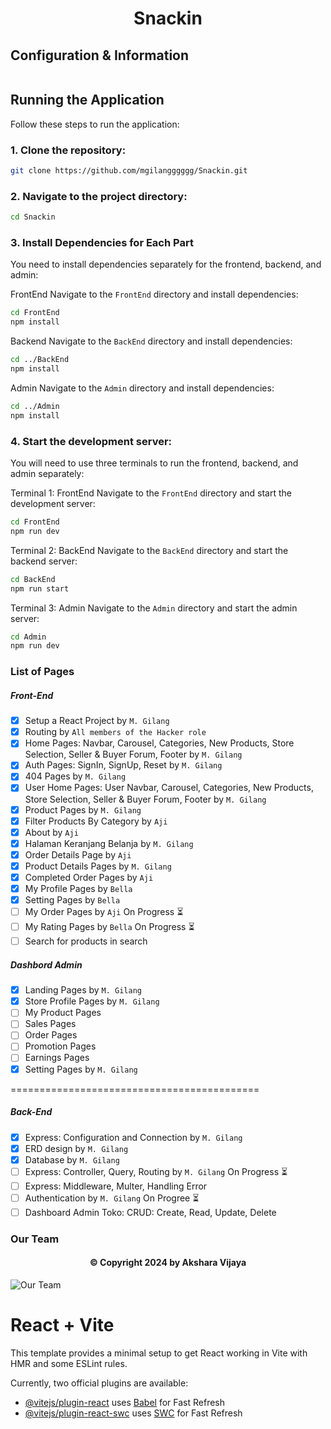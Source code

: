 <h1 align="center">Snackin</h1>

## Configuration & Information
```bash
```


## Running the Application

Follow these steps to run the application:

### 1. Clone the repository:

```bash
git clone https://github.com/mgilangggggg/Snackin.git
```
### 2. Navigate to the project directory:

```bash
cd Snackin
```

### 3. Install Dependencies for Each Part
You need to install dependencies separately for the frontend, backend, and admin:

FrontEnd
Navigate to the `FrontEnd` directory and install dependencies:

```bash
cd FrontEnd
npm install
```

Backend
Navigate to the `BackEnd` directory and install dependencies:

```bash
cd ../BackEnd
npm install 
```

Admin
Navigate to the `Admin` directory and install dependencies:

```bash
cd ../Admin
npm install
```

### 4. Start the development server:

You will need to use three terminals to run the frontend, backend, and admin separately:

Terminal 1: FrontEnd
Navigate to the `FrontEnd` directory and start the development server:

```bash
cd FrontEnd
npm run dev
```

Terminal 2: BackEnd
Navigate to the `BackEnd` directory and start the backend server:

```bash
cd BackEnd
npm run start
```

Terminal 3: Admin
Navigate to the `Admin` directory and start the admin server:

```bash
cd Admin
npm run dev
```

### List of Pages
##### Front-End
- [x] Setup a React Project by `M. Gilang`
- [x] Routing by `All members of the Hacker role`
- [x] Home Pages: Navbar, Carousel, Categories, New Products, Store Selection, Seller & Buyer Forum, Footer by `M. Gilang`
- [x] Auth Pages: SignIn, SignUp, Reset by `M. Gilang`
- [x] 404 Pages by `M. Gilang`
- [x] User Home Pages: User Navbar, Carousel, Categories, New Products, Store Selection, Seller & Buyer Forum, Footer by `M. Gilang`
- [x] Product Pages by `M. Gilang`
- [x] Filter Products By Category by `Aji`
- [x] About by `Aji`
- [x] Halaman Keranjang Belanja by `M. Gilang`
- [x] Order Details Page by `Aji`
- [x] Product Details Pages by `M. Gilang`
- [x] Completed Order Pages by `Aji`
- [x] My Profile Pages by `Bella`
- [x] Setting Pages by `Bella`
- [ ] My Order Pages by `Aji` On Progress ⏳
- [ ] My Rating Pages by `Bella` On Progress ⏳
- [ ] Search for products in search

##### Dashbord Admin
- [x] Landing Pages by `M. Gilang`
- [x] Store Profile Pages by `M. Gilang`
- [ ] My Product Pages
- [ ] Sales Pages
- [ ] Order Pages
- [ ] Promotion Pages
- [ ] Earnings Pages
- [x] Setting Pages by `M. Gilang`

===========================================

##### Back-End
- [x] Express: Configuration and Connection by `M. Gilang`
- [X] ERD design by `M. Gilang`
- [x] Database by `M. Gilang`
- [ ] Express: Controller, Query, Routing by `M. Gilang` On Progress ⏳
- [ ] Express: Middleware, Multer, Handling Error
- [ ] Authentication by `M. Gilang` On Progree ⏳
- [ ] Dashboard Admin Toko: CRUD: Create, Read, Update, Delete

### Our Team

<h4 align="center">©️ Copyright 2024 by Akshara Vijaya</h4>

![Our Team](https://github.com/mgilangggggg/Snackin/assets/96936728/bdfb0a84-5bb1-498d-b2c9-551a98989c5c)

# React + Vite

This template provides a minimal setup to get React working in Vite with HMR and some ESLint rules.

Currently, two official plugins are available:

- [@vitejs/plugin-react](https://github.com/vitejs/vite-plugin-react/blob/main/packages/plugin-react/README.md) uses [Babel](https://babeljs.io/) for Fast Refresh
- [@vitejs/plugin-react-swc](https://github.com/vitejs/vite-plugin-react-swc) uses [SWC](https://swc.rs/) for Fast Refresh
